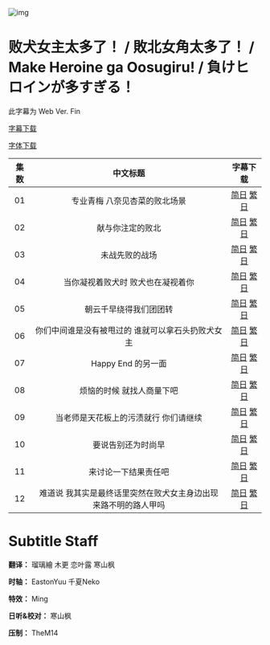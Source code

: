 ![img](https://p.inari.site/kitauji/202407/17/Heroine.png)

# 败犬女主太多了！ / 敗北女角太多了！ / Make Heroine ga Oosugiru! / 負けヒロインが多すぎる！

此字幕为 Web Ver. Fin

[字幕下载](https://hazukikaguya-my.sharepoint.com/:u:/g/personal/kitaujisub_office_inari_site/ERXHiBd7XF5AihxbBqzzqzIBGN8ga-DfiXnEj6xb4-xmxw?e=4qJ7Kj)

[字体下载](https://hazukikaguya-my.sharepoint.com/:u:/g/personal/kitaujisub_office_inari_site/EXtnwcOmos5Or7K0CfNmTZABEKJXGz5wXI6GvPSFkHFD6w?e=pUXdlN)

|集数|中文标题|字幕下载|
|:-:|:-:|:-:|
|01|专业青梅  八奈见杏菜的败北场景|[简日](<[KitaujiSub] Make Heroine ga Oosugiru! - 01.chs_jp.ass>) [繁日](<[KitaujiSub] Make Heroine ga Oosugiru! - 01.cht_jp.ass>)|
|02|献与你注定的败北|[简日](<[KitaujiSub] Make Heroine ga Oosugiru! - 02.chs_jp.ass>) [繁日](<[KitaujiSub] Make Heroine ga Oosugiru! - 02.cht_jp.ass>)|
|03|未战先败的战场|[简日](<[KitaujiSub] Make Heroine ga Oosugiru! - 03.chs_jp.ass>) [繁日](<[KitaujiSub] Make Heroine ga Oosugiru! - 03.cht_jp.ass>)|
|04|当你凝视着败犬时 败犬也在凝视着你|[简日](<[KitaujiSub] Make Heroine ga Oosugiru! - 04.chs_jp.ass>) [繁日](<[KitaujiSub] Make Heroine ga Oosugiru! - 04.cht_jp.ass>)|
|05|朝云千早绕得我们团团转|[简日](<[KitaujiSub] Make Heroine ga Oosugiru! - 05.chs_jp.ass>) [繁日](<[KitaujiSub] Make Heroine ga Oosugiru! - 05.cht_jp.ass>)|
|06|你们中间谁是没有被甩过的 谁就可以拿石头扔败犬女主|[简日](<[KitaujiSub] Make Heroine ga Oosugiru! - 06.chs_jp.ass>) [繁日](<[KitaujiSub] Make Heroine ga Oosugiru! - 06.cht_jp.ass>)|
|07|Happy End 的另一面|[简日](<[KitaujiSub] Make Heroine ga Oosugiru! - 07.chs_jp.ass>) [繁日](<[KitaujiSub] Make Heroine ga Oosugiru! - 07.cht_jp.ass>)|
|08|烦恼的时候 就找人商量下吧|[简日](<[KitaujiSub] Make Heroine ga Oosugiru! - 08.chs_jp.ass>) [繁日](<[KitaujiSub] Make Heroine ga Oosugiru! - 08.cht_jp.ass>)|
|09|当老师是天花板上的污渍就行 你们请继续|[简日](<[KitaujiSub] Make Heroine ga Oosugiru! - 09.chs_jp.ass>) [繁日](<[KitaujiSub] Make Heroine ga Oosugiru! - 09.cht_jp.ass>)|
|10|要说告别还为时尚早|[简日](<[KitaujiSub] Make Heroine ga Oosugiru! - 10.chs_jp.ass>) [繁日](<[KitaujiSub] Make Heroine ga Oosugiru! - 10.cht_jp.ass>)|
|11|来讨论一下结果责任吧|[简日](<[KitaujiSub] Make Heroine ga Oosugiru! - 11.chs_jp.ass>) [繁日](<[KitaujiSub] Make Heroine ga Oosugiru! - 11.cht_jp.ass>)|
|12|难道说 我其实是最终话里突然在败犬女主身边出现 来路不明的路人甲吗|[简日](<[KitaujiSub] Make Heroine ga Oosugiru! - 12.chs_jp.ass>) [繁日](<[KitaujiSub] Make Heroine ga Oosugiru! - 12.cht_jp.ass>)|

# Subtitle Staff

**翻译：** 瑠璃繪  木更  恋叶露  寒山枫

**时轴：** EastonYuu  千夏Neko

**特效：** Ming

**日听&校对：** 寒山枫

**压制：** TheM14
